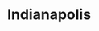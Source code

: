 ---
title: "Indianapolis"
hashtag: "indianapolis"
tags:
  - Cities I have lived in
  - Cities I have visited
  - City
  - Indiana
---